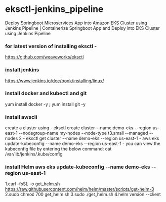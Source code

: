 # eksctl-jenkins_pipeline
Deploy Springboot Microservices App into Amazon EKS Cluster using Jenkins Pipeline | Containerize Springboot App and Deploy into EKS Cluster using Jenkins Pipeline

### for latest version of installing eksctl - 
https://github.com/weaveworks/eksctl
### install jenkins
https://www.jenkins.io/doc/book/installing/linux/

### install docker and kubectl and git 
yum install docker -y ; yum install git -y
### install awscli
create a cluster using - eksctl create cluster --name demo-eks --region us-east-1 --nodegroup-name my-nodes --node-type t3.small --managed --nodes 2 
                        - eksctl get cluster --name demo-eks --region us-east-1
                        - aws eks update-kubeconfig --name demo-eks --region us-east-1
                        - you can view the kubeconfig file by entering the below command: cat  /var/lib/jenkins/.kube/config

### install Helm aws eks update-kubeconfig --name demo-eks --region us-east-1

1.curl -fsSL -o get_helm.sh https://raw.githubusercontent.com/helm/helm/master/scripts/get-helm-3
2.sudo chmod 700 get_helm.sh
3.sudo ./get_helm.sh
4.helm version --client
